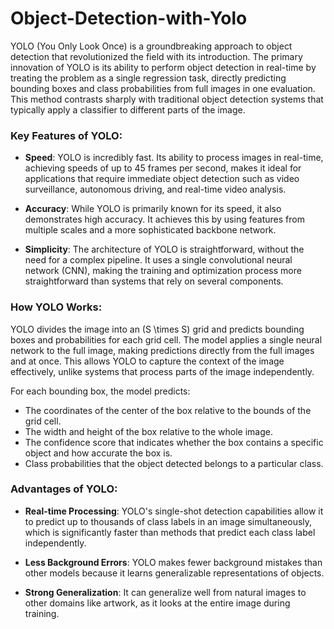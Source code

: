 # Object-Detection-with-Yolo

YOLO (You Only Look Once) is a groundbreaking approach to object detection that revolutionized the field with its introduction. The primary innovation of YOLO is its ability to perform object detection in real-time by treating the problem as a single regression task, directly predicting bounding boxes and class probabilities from full images in one evaluation. This method contrasts sharply with traditional object detection systems that typically apply a classifier to different parts of the image.

### Key Features of YOLO:

- **Speed**: YOLO is incredibly fast. Its ability to process images in real-time, achieving speeds of up to 45 frames per second, makes it ideal for applications that require immediate object detection such as video surveillance, autonomous driving, and real-time video analysis.

- **Accuracy**: While YOLO is primarily known for its speed, it also demonstrates high accuracy. It achieves this by using features from multiple scales and a more sophisticated backbone network.

- **Simplicity**: The architecture of YOLO is straightforward, without the need for a complex pipeline. It uses a single convolutional neural network (CNN), making the training and optimization process more straightforward than systems that rely on several components.

### How YOLO Works:

YOLO divides the image into an \(S \times S\) grid and predicts bounding boxes and probabilities for each grid cell. The model applies a single neural network to the full image, making predictions directly from the full images and at once. This allows YOLO to capture the context of the image effectively, unlike systems that process parts of the image independently.

For each bounding box, the model predicts:

- The coordinates of the center of the box relative to the bounds of the grid cell.
- The width and height of the box relative to the whole image.
- The confidence score that indicates whether the box contains a specific object and how accurate the box is.
- Class probabilities that the object detected belongs to a particular class.

### Advantages of YOLO:

- **Real-time Processing**: YOLO's single-shot detection capabilities allow it to predict up to thousands of class labels in an image simultaneously, which is significantly faster than methods that predict each class label independently.
  
- **Less Background Errors**: YOLO makes fewer background mistakes than other models because it learns generalizable representations of objects.

- **Strong Generalization**: It can generalize well from natural images to other domains like artwork, as it looks at the entire image during training.
